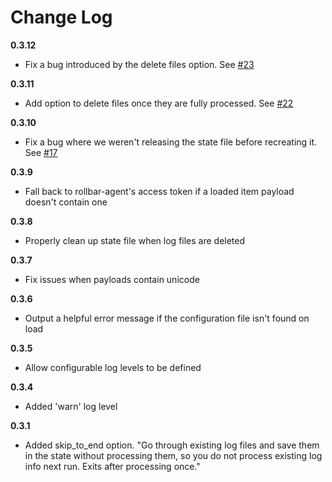 # Change Log

**0.3.12**
- Fix a bug introduced by the delete files option. See [#23](https://github.com/rollbar/rollbar-agent/pull/23)

**0.3.11**
- Add option to delete files once they are fully processed. See [#22](https://github.com/rollbar/rollbar-agent/pull/22)

**0.3.10**
- Fix a bug where we weren't releasing the state file before recreating it. See [#17](https://github.com/rollbar/rollbar-agent/issues/17)

**0.3.9**
- Fall back to rollbar-agent's access token if a loaded item payload doesn't contain one

**0.3.8**
- Properly clean up state file when log files are deleted

**0.3.7**
- Fix issues when payloads contain unicode

**0.3.6**
- Output a helpful error message if the configuration file isn't found on load

**0.3.5**
- Allow configurable log levels to be defined

**0.3.4**
- Added 'warn' log level

**0.3.1**
- Added skip_to_end option. "Go through existing log files and save them in the state without processing them, so you do not process existing log info next run. Exits after processing once."
